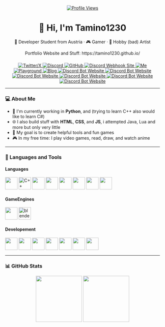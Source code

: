 <br clear="both">

<div align="center">
  <a href="https://github.com/Tamino1230">
    <img src="https://komarev.com/ghpvc/?username=Tamino1230&color=green" alt="Profile Views" />
  </a>
</div>

<h1 align="center">👋 Hi, I'm Tamino1230</h1>

<div align="center">
  <p>🚀 Developer Student from Austria · 🎮 Gamer · 🎨 Hobby (bad) Artist</p>
  <p>Portfolio Website and Stuff: https://tamino1230.github.io/</p>
</div>

###

<div align="center">
  <a href="https://x.com/NukeTamino" target="_blank">
      <img src="https://img.shields.io/static/v1?message=Twitter/X&logo=twitter&label=&color=1da1f2&logoColor=white&style=for-the-badge" alt="Twitter/X">
  </a>
  <a href="https://discord.com/users/702893526303637604" target="_blank">
      <img src="https://img.shields.io/static/v1?message=Discord&logo=discord&label=&color=7289da&logoColor=white&style=for-the-badge" alt="Discord">
  </a>
  <a href="https://github.com/Tamino1230" target="_blank">
      <img src="https://img.shields.io/static/v1?message=GitHub&logo=github&label=&color=171515&logoColor=white&style=for-the-badge" alt="GitHub">
  </a>
  <a href="https://tamino1230.github.io/webhook/">
      <img src="https://img.shields.io/static/v1?message=Webhook&logo=webhook&label=&color=blue&logoColor=white&style=for-the-badge" alt="Discord Webhook Site">
  </a>
  <a href="https://tamino1230.github.io/me/">
      <img src="https://img.shields.io/static/v1?message=Me&logo=webhook&label=&color=blue&logoColor=white&style=for-the-badge" alt="Me">
  </a>
  <a href="https://tamino1230.github.io/playground/">
      <img src="https://img.shields.io/static/v1?message=Playground&logo=webhook&label=&color=blue&logoColor=white&style=for-the-badge" alt="Playground">
  </a>
  <a href="https://tamino1230.github.io/blog/">
      <img src="https://img.shields.io/static/v1?message=Blog&logo=webhook&label=&color=blue&logoColor=white&style=for-the-badge" alt="Blog">
  </a>
  <a href="https://tamino1230.github.io/discord-bot/">
      <img src="https://img.shields.io/static/v1?message=Discord-Bot&logo=webhook&label=&color=blue&logoColor=white&style=for-the-badge" alt="Discord Bot Website">
  </a>
  <a href="https://tamino1230.github.io/unicode-ai/">
      <img src="https://img.shields.io/static/v1?message=Unicode-AI&logo=webhook&label=&color=blue&logoColor=white&style=for-the-badge" alt="Discord Bot Website">
  </a>
  <a href="https://tamino1230.github.io/canvert/">
      <img src="https://img.shields.io/static/v1?message=CanVert&logo=webhook&label=&color=blue&logoColor=white&style=for-the-badge" alt="Discord Bot Website">
  </a>
  <a href="https://tamino1230.github.io/wdym-button-game/">
      <img src="https://img.shields.io/static/v1?message=WdymButton&logo=webhook&label=&color=blue&logoColor=white&style=for-the-badge" alt="Discord Bot Website">
  </a>
  <a href="https://tamino1230.github.io/run-tomato-game/">
      <img src="https://img.shields.io/static/v1?message=Run-Tomato&logo=webhook&label=&color=blue&logoColor=white&style=for-the-badge" alt="Discord Bot Website">
  </a>
  <a href="https://tamino1230.github.io/steam-web/">
      <img src="https://img.shields.io/static/v1?message=Steam Web&logo=webhook&label=&color=blue&logoColor=white&style=for-the-badge" alt="Discord Bot Website">
  </a>
</div>

---

### 💻 About Me

- 🧠 I'm currently working in **Python**, and (trying to learn C++ also would like to learn C#)
- 🌐 I also build stuff with **HTML**, **CSS**, and **JS**, i attempted Java, Lua and more but only very little
- 🎯 My goal is to create helpful tools and fun games
- 🎮 In my free time: I play video games, read, draw, and watch anime

---

### 🧰 Languages and Tools

#### Languages
<div align="left">
  <img src="https://cdn.jsdelivr.net/gh/devicons/devicon/icons/python/python-original.svg" height="40"/>
  <img src="https://cdn.jsdelivr.net/gh/devicons/devicon/icons/cplusplus/cplusplus-original.svg" height="40" alt="C++">
  <img src="https://cdn.jsdelivr.net/gh/devicons/devicon/icons/csharp/csharp-original.svg" height="40"/>
  <img src="https://cdn.jsdelivr.net/gh/devicons/devicon/icons/java/java-original.svg" height="40"/>
  <img src="https://cdn.jsdelivr.net/gh/devicons/devicon/icons/html5/html5-original.svg" height="40"/>
  <img src="https://cdn.jsdelivr.net/gh/devicons/devicon/icons/css3/css3-original.svg" height="40"/>
  <img src="https://cdn.jsdelivr.net/gh/devicons/devicon/icons/javascript/javascript-original.svg" height="40"/>
  <img src="https://cdn.jsdelivr.net/gh/devicons/devicon/icons/p5js/p5js-original.svg" height="40"/>
</div>

#### GameEngines
<div align="left">
  <img src="https://cdn.jsdelivr.net/gh/devicons/devicon/icons/unity/unity-original.svg" height="40">
  <!-- <img src="https://cdn.jsdelivr.net/gh/devicons/devicon/icons/unrealengine/unrealengine-original.svg" height="40"> -->
  <img src="https://cdn.jsdelivr.net/gh/devicons/devicon/icons/blender/blender-original.svg" height="40" alt="blender">
</div>

#### Developement
<div>
  <img src="https://cdn.jsdelivr.net/gh/devicons/devicon/icons/vscode/vscode-original.svg" height="40"/>
  <img src="https://cdn.jsdelivr.net/gh/devicons/devicon/icons/visualstudio/visualstudio-original.svg" height="40"/>
  <img src="https://cdn.jsdelivr.net/gh/devicons/devicon/icons/intellij/intellij-original.svg" height="40">
  <img src="https://cdn.jsdelivr.net/gh/devicons/devicon/icons/pycharm/pycharm-original.svg" height="40"/>
  <img src="https://cdn.jsdelivr.net/gh/devicons/devicon/icons/codepen/codepen-original.svg" height="40"/>
  <img src="https://cdn.jsdelivr.net/gh/devicons/devicon/icons/p5js/p5js-original.svg" height="40"/>
  <img src="https://cdn.jsdelivr.net/gh/devicons/devicon/icons/github/github-original.svg" height="40"/>
</div>

---

### 📊 GitHub Stats

<div align="center">
  <!-- https://github-readme-stats.vercel.app/api/top-langs/?username=Tamino1230&layout=compact&theme=radical -->
  <img src="https://github-readme-stats.vercel.app/api?username=Tamino1230&show_icons=true&theme=radical&cache_seconds=10" height="150" />
  <img src="https://github-readme-stats.vercel.app/api/top-langs/?username=Tamino1230&layout=compact&theme=radical&cache_seconds=10" height="150" />
</div>
